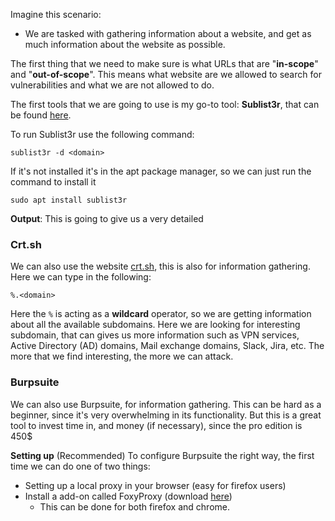Imagine this scenario:
- We are tasked with gathering information about a website, and get as much information about the website as possible.

The first thing that we need to make sure is what URLs that are "**in-scope**" and "**out-of-scope**".
This means what website are we allowed to search for vulnerabilities and what we are not allowed to do.

The first tools that we are going to use is my go-to tool: **Sublist3r**, that can be found [here](https://github.com/aboul3la/Sublist3r). 

To run Sublist3r use the following command:
```
sublist3r -d <domain>
```
If it's not installed it's in the apt package manager, so we can just run the command to install it
```
sudo apt install sublist3r
```

**Output**:
This is going to give us a very detailed 

### Crt.sh
We can also use the website [crt.sh](https://crt.sh/), this is also for information gathering.
Here we can type in the following:
```
%.<domain>
```

Here the `%` is acting as a **wildcard** operator, so we are getting information about all the available subdomains.
Here we are looking for interesting subdomain, that can gives us more information such as VPN services, Active Directory (AD) domains, Mail exchange domains, Slack, Jira, etc. 
The more that we find interesting, the more we can attack.

### Burpsuite
We can also use Burpsuite, for information gathering. This can be hard as a beginner, since it's very overwhelming in its functionality. But this is a great tool to invest time in, and money (if necessary), since the pro edition is 450$

**Setting up** (Recommended)
To configure Burpsuite the right way, the first time we can do one of two things:
- Setting up a local proxy in your browser (easy for firefox users)
- Install a add-on called FoxyProxy (download [here](https://getfoxyproxy.org/))
	- This can be done for both firefox and chrome.